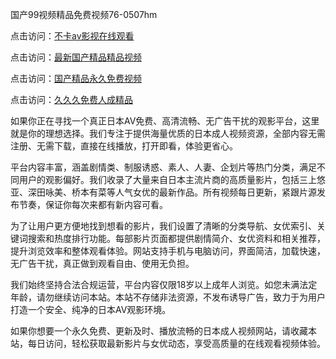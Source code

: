 国产99视频精品免费视频76-0507hm


点击访问：<a href="https://gfd-5xg.pages.dev/">不卡av影视在线观看</a>

点击访问：<a href="https://fdhf-454.pages.dev/">最新国产精品精品视频</a>

点击访问：<a href="https://bered.pages.dev/">国产精品永久免费视频</a>

点击访问：<a href="https://rtj-3zo.pages.dev/">久久久免费人成精品</a>


如果你正在寻找一个真正日本AV免费、高清流畅、无广告干扰的观影平台，这里就是你的理想选择。我们专注于提供海量优质的日本成人视频资源，全部内容无需注册、无需下载，直接在线播放，打开即看，体验更省心。

平台内容丰富，涵盖剧情类、制服诱惑、素人、人妻、企划片等热门分类，满足不同用户的观影偏好。我们收录了大量来自日本主流片商的高质量影片，包括三上悠亚、深田咏美、桥本有菜等人气女优的最新作品。所有视频每日更新，紧跟片源发布节奏，保证你每次来都有新内容可看。

为了让用户更方便地找到想看的影片，我们设置了清晰的分类导航、女优索引、关键词搜索和热度排行功能。每部影片页面都提供剧情简介、女优资料和相关推荐，提升浏览效率和整体观看体验。网站支持手机与电脑访问，界面简洁，加载快速，无广告干扰，真正做到观看自由、使用无负担。

我们始终坚持合法合规运营，平台内容仅限18岁以上成年人浏览。如您未满法定年龄，请勿继续访问本站。本站不存储非法资源，不发布诱导广告，致力于为用户打造一个安全、纯净的日本AV观影环境。

如果你想要一个永久免费、更新及时、播放流畅的日本成人视频网站，请收藏本站，每日访问，轻松获取最新影片与女优动态，享受高质量的在线观看视频体验。


<span style="display:none;">[Canonical link]( ）</span>
